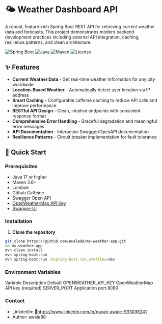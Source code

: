 # 🌤️ Weather Dashboard API

A robust, feature-rich Spring Boot REST API for retrieving current weather data and forecasts. This project demonstrates modern backend development practices including external API integration, caching, resilience patterns, and clean architecture.

![Spring Boot](https://img.shields.io/badge/Spring_Boot-3.5.5-brightgreen.svg)
![Java](https://img.shields.io/badge/Java-17-blue.svg)
![Maven](https://img.shields.io/badge/Maven-3.6+-orange.svg)
![License](https://img.shields.io/badge/License-MIT-yellow.svg)

## ✨ Features

- **Current Weather Data** - Get real-time weather information for any city worldwide
- **Location-Based Weather** - Automatically detect user location via IP address
- **Smart Caching** - Configurable caffeine caching to reduce API calls and improve performance
- **RESTful API Design** - Clean, intuitive endpoints with consistent response format
- **Comprehensive Error Handling** - Graceful degradation and meaningful error messages
- **API Documentation** - Interactive Swagger/OpenAPI documentation
- **Resilience Patterns** - Circuit breaker implementation for fault tolerance

## 🚀 Quick Start

### Prerequisites

- Java 17 or higher
- Maven 3.6+
- Lombok
- Github Caffeine
- Swagger Open API
- [OpenWeatherMap API Key](https://openweathermap.org/api)
- [Swagger-UI](http://localhost:8080/swagger-ui.html)

### Installation

1. **Clone the repository**
```bash
git clone https://github.com/awale88/ms-weather-app.git
cd ms-weather-app
mvn clean install
mvn spring-boot:run
mvn spring-boot:run -Dspring-boot.run.profiles=dev
```

### Environment Variables

Variable	Description	Default
OPENWEATHER_API_KEY	OpenWeatherMap API key	(required)
SERVER_PORT	Application port	8080


### Contact

- LinkdedIn: 🔗https://www.linkedin.com/in/nayan-awale-933038241
- Author: awale88